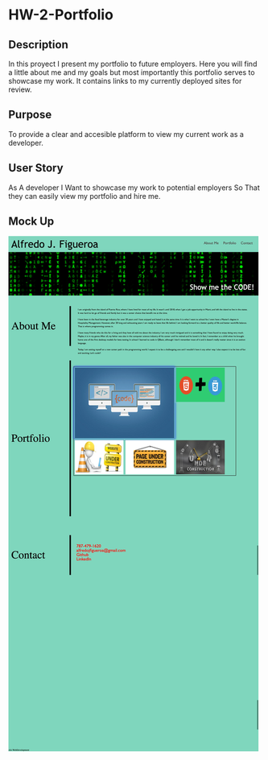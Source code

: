 # HW-2-Portfolio

## Description

In this proyect I present my portfolio to future employers. Here you will find a little about me and my goals but most importantly this portfolio serves to showcase my work. It contains links to my currently deployed sites for review.

## Purpose

To provide a clear and accesible platform to view my current work as a developer.

## User Story
As A developer
I Want to showcase my work to potential employers
So That they can easily view my portfolio and hire me.

## Mock Up

![Alfredo J. Figueroa portfolio with underconstruction images](/Assets/images/screenshot.png)
